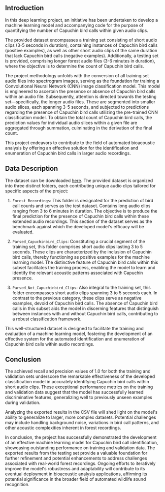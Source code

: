 ## Introduction

In this deep learning project, an initiative has been undertaken to develop a machine learning model and accompanying code for the purpose of quantifying the number of Capuchin bird calls within given audio clips.

The provided dataset encompasses a training set consisting of short audio clips (3-5 seconds in duration), containing instances of Capuchin bird calls (positive examples), as well as other short audio clips of the same duration that lack Capuchin bird calls (negative examples). Additionally, a testing set is provided, comprising longer forest audio files (3-6 minutes in duration), where the objective is to determine the count of Capuchin bird calls.

The project methodology unfolds with the conversion of all training set audio files into spectrogram images, serving as the foundation for training a Convolutional Neural Network (CNN) image classification model. This model is engineered to ascertain the presence or absence of Capuchin bird calls within an audio file. Subsequently, attention is directed towards the testing set—specifically, the longer audio files. These are segmented into smaller audio slices, each spanning 3-5 seconds, and subjected to predictions regarding the presence of Capuchin bird calls utilizing the pre-trained CNN classification model. To obtain the total count of Capuchin bird calls, the prediction values for individual audio slices within a given file are aggregated through summation, culminating in the derivation of the final count.

This project endeavors to contribute to the field of automated bioacoustic analysis by offering an effective solution for the identification and enumeration of Capuchin bird calls in larger audio recordings.

## Data Description
The dataset can be downloaded [here](https://www.kaggle.com/datasets/kenjee/z-by-hp-unlocked-challenge-3-signal-processing).
The provided dataset is organized into three distinct folders, each contributing unique audio clips tailored for specific aspects of the project:

  1. `Forest Recordings`:
        This folder is designated for the prediction of bird call counts and serves as the test dataset.
        Contains long audio clips ranging from 3 to 6 minutes in duration.
        The objective is to produce the final prediction for the presence of Capuchin bird calls within these extended audio recordings.
        This section of the dataset serves as the benchmark against which the developed model's efficacy will be evaluated.

  2. `Parsed_Capuchinbird_Clips`:
        Constituting a crucial segment of the training set, this folder comprises short audio clips lasting 3 to 5 seconds.
        These clips are characterized by the inclusion of Capuchin bird calls, thereby functioning as positive examples for the machine learning model.
        The distinctive feature of Capuchin bird calls within this subset facilitates the training process, enabling the model to learn and identify the relevant acoustic patterns associated with Capuchin presence.

  3. `Parsed_Not_Capuchinbird_Clips`:
        Also integral to the training set, this folder encompasses short audio clips spanning 3 to 5 seconds each.
        In contrast to the previous category, these clips serve as negative examples, devoid of Capuchin bird calls.
        The absence of Capuchin bird calls in this subset aids the model in discerning features that distinguish between instances with and without Capuchin bird calls, contributing to a robust classification framework.

This well-structured dataset is designed to facilitate the training and evaluation of a machine learning model, fostering the development of an effective system for the automated identification and enumeration of Capuchin bird calls within audio recordings.

## Conclusion

The achieved recall and precision values of 1.0 for both the training and validation sets underscore the remarkable effectiveness of the developed classification model in accurately identifying Capuchin bird calls within short audio clips. These exceptional performance metrics on the training and validation data suggest that the model has successfully learned discriminative features, generalizing well to previously unseen examples during validation.

Analyzing the exported results in the CSV file will shed light on the model's ability to generalize to larger, more complex datasets. Potential challenges may include handling background noise, variations in bird call patterns, and other acoustic complexities inherent in forest recordings.

In conclusion, the project has successfully demonstrated the development of an effective machine learning model for Capuchin bird call identification, showcasing outstanding performance on training and validation data. The exported results from the testing set provide a valuable foundation for further refinement and potential enhancements to address challenges associated with real-world forest recordings. Ongoing efforts to iteratively improve the model's robustness and adaptability will contribute to its eventual deployment in bioacoustic analysis applications, affirming its potential significance in the broader field of automated wildlife sound recognition.
